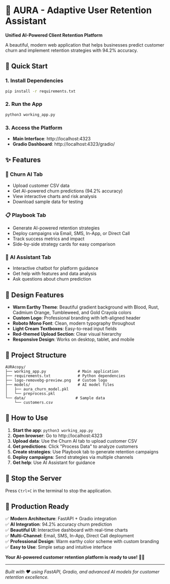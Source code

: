 # 🤖 AURA - Adaptive User Retention Assistant

**Unified AI-Powered Client Retention Platform**

A beautiful, modern web application that helps businesses predict customer churn and implement retention strategies with 94.2% accuracy.

## 🚀 Quick Start

### 1. Install Dependencies
```bash
pip install -r requirements.txt
```

### 2. Run the App
```bash
python3 working_app.py
```

### 3. Access the Platform
- **Main Interface**: http://localhost:4323
- **Gradio Dashboard**: http://localhost:4323/gradio/

## ✨ Features

### 🧠 **Churn AI Tab**
- Upload customer CSV data
- Get AI-powered churn predictions (94.2% accuracy)
- View interactive charts and risk analysis
- Download sample data for testing

### 📋 **Playbook Tab**
- Generate AI-powered retention strategies
- Deploy campaigns via Email, SMS, In-App, or Direct Call
- Track success metrics and impact
- Side-by-side strategy cards for easy comparison

### 💬 **AI Assistant Tab**
- Interactive chatbot for platform guidance
- Get help with features and data analysis
- Ask questions about churn prediction

## 🎨 Design Features

- **Warm Earthy Theme**: Beautiful gradient background with Blood, Rust, Cadmium Orange, Tumbleweed, and Gold Crayola colors
- **Custom Logo**: Professional branding with left-aligned header
- **Roboto Mono Font**: Clean, modern typography throughout
- **Light Cream Textboxes**: Easy-to-read input fields
- **Red-themed Upload Section**: Clear visual hierarchy
- **Responsive Design**: Works on desktop, tablet, and mobile

## 📁 Project Structure

```
AURAcopy/
├── working_app.py              # Main application
├── requirements.txt            # Python dependencies
├── logo-removebg-preview.png   # Custom logo
├── models/                     # AI model files
│   ├── aura_churn_model.pkl
│   └── preprocess.pkl
└── data/                      # Sample data
    └── customers.csv
```

## 🔧 How to Use

1. **Start the app**: `python3 working_app.py`
2. **Open browser**: Go to http://localhost:4323
3. **Upload data**: Use the Churn AI tab to upload customer CSV
4. **Get predictions**: Click "Process Data" to analyze customers
5. **Create strategies**: Use Playbook tab to generate retention campaigns
6. **Deploy campaigns**: Send strategies via multiple channels
7. **Get help**: Use AI Assistant for guidance

## 🛑 Stop the Server

Press `Ctrl+C` in the terminal to stop the application.

## 🚀 Production Ready

✅ **Modern Architecture**: FastAPI + Gradio integration  
✅ **AI Integration**: 94.2% accuracy churn prediction  
✅ **Beautiful UI**: Interactive dashboard with real-time charts  
✅ **Multi-Channel**: Email, SMS, In-App, Direct Call deployment  
✅ **Professional Design**: Warm earthy color scheme with custom branding  
✅ **Easy to Use**: Simple setup and intuitive interface  

**Your AI-powered customer retention platform is ready to use!** 🎉✨

---

*Built with ❤️ using FastAPI, Gradio, and advanced AI models for customer retention excellence.*